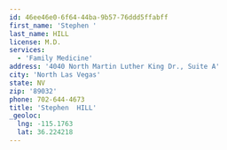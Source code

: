```yaml
---
id: 46ee46e0-6f64-44ba-9b57-76ddd5ffabff
first_name: 'Stephen '
last_name: HILL
license: M.D.
services:
  - 'Family Medicine'
address: '4040 North Martin Luther King Dr., Suite A'
city: 'North Las Vegas'
state: NV
zip: '89032'
phone: 702-644-4673
title: 'Stephen  HILL'
_geoloc:
  lng: -115.1763
  lat: 36.224218
---
```

